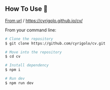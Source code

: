 ## How To Use 🔧

[From url](https://cyrigolo.github.io/cv/) / https://cyrigolo.github.io/cv/

From your command line:

```bash
# Clone the repository
$ git clone https://github.com/cyrigolo/cv.git

# Move into the repository
$ cd cv

# Install dependency
$ npm i

# Run dev
$ npm run dev
```
